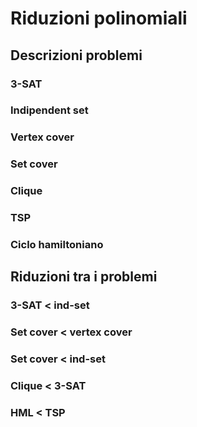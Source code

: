 # Riduzioni polinomiali

## Descrizioni problemi

### 3-SAT

### Indipendent set

### Vertex cover

### Set cover

### Clique

### TSP

### Ciclo hamiltoniano

## Riduzioni tra i problemi

### 3-SAT < ind-set

### Set cover < vertex cover

### Set cover < ind-set

### Clique < 3-SAT

### HML < TSP
